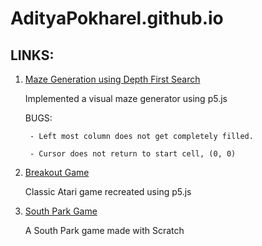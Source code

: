 # AdityaPokharel.github.io

## LINKS:

1. [Maze Generation using Depth First Search](https://adityapokharel.github.io/p5/maze-generator)
  
    Implemented a visual maze generator using p5.js
    
      BUGS:
      
        - Left most column does not get completely filled.
        
        - Cursor does not return to start cell, (0, 0)
    
2. [Breakout Game](https://adityapokharel.github.io/p5/breakout)

    Classic Atari game recreated using p5.js
    
3. [South Park Game](https://scratch.mit.edu/projects/163703719/)
    
    A South Park game made with Scratch
